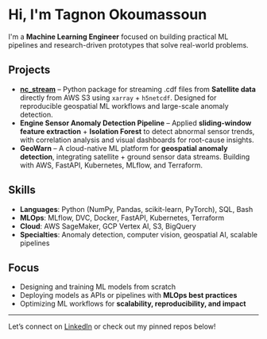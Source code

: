# Hi, I'm Tagnon Okoumassoun

I'm a **Machine Learning Engineer** focused on building practical ML pipelines and research-driven prototypes that solve real-world problems.

## Projects
- **[nc_stream](https://github.com/privaelo/nc_stream)** – Python package for streaming .cdf files from **Satellite data** directly from AWS S3 using `xarray` + `h5netcdf`. Designed for reproducible geospatial ML workflows and large-scale anomaly detection.  
- **Engine Sensor Anomaly Detection Pipeline** – Applied **sliding-window feature extraction** + **Isolation Forest** to detect abnormal sensor trends, with correlation analysis and visual dashboards for root-cause insights.  
- **GeoWarn** – A cloud-native ML platform for **geospatial anomaly detection**, integrating satellite + ground sensor data streams. Building with AWS, FastAPI, Kubernetes, MLflow, and Terraform.

## Skills
- **Languages**: Python (NumPy, Pandas, scikit-learn, PyTorch), SQL, Bash  
- **MLOps**: MLflow, DVC, Docker, FastAPI, Kubernetes, Terraform  
- **Cloud**: AWS SageMaker, GCP Vertex AI, S3, BigQuery  
- **Specialties**: Anomaly detection, computer vision, geospatial AI, scalable pipelines

## Focus
- Designing and training ML models from scratch  
- Deploying models as APIs or pipelines with **MLOps best practices**  
- Optimizing ML workflows for **scalability, reproducibility, and impact**

---

Let’s connect on [LinkedIn](linkedin.com/in/tagnon-45616017b) or check out my pinned repos below!

